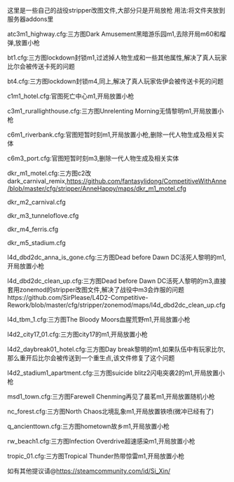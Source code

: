 这里是一些自己的战役stripper改图文件,大部分只是开局放枪
用法:将文件夹放到服务器addons里

atc3m1_highway.cfg:三方图Dark Amusement黑暗游乐园m1,去除开局m60和榴弹,放置小枪

bt1.cfg:三方图lockdown封锁m1,过滤掉人物生成和一些其他属性,解决了真人玩家比尔会被传送卡死的问题

bt4.cfg:三方图lockdown封锁m4,同上,解决了真人玩家佐伊会被传送卡死的问题

c1m1_hotel.cfg:官图死亡中心m1,开局放置小枪

c3m1_rurallighthouse.cfg:三方图Unrelenting Morning无情黎明m1,开局放置小枪

c6m1_riverbank.cfg:官图短暂时刻m1,开局放置小枪,删除一代人物生成及相关实体

c6m3_port.cfg:官图短暂时刻m3,删除一代人物生成及相关实体

dkr_m1_motel.cfg:三方图c2改dark_carnival_remix,https://github.com/fantasylidong/CompetitiveWithAnne/blob/master/cfg/stripper/AnneHappy/maps/dkr_m1_motel.cfg

dkr_m2_carnival.cfg

dkr_m3_tunneloflove.cfg

dkr_m4_ferris.cfg

dkr_m5_stadium.cfg

l4d_dbd2dc_anna_is_gone.cfg:三方图Dead before Dawn DC活死人黎明的m1,开局放置小枪

l4d_dbd2dc_clean_up.cfg:三方图Dead before Dawn DC活死人黎明的m3,直接套用zonemod的stripper改图文件,解决了战役中m3会炸服的问题https://github.com/SirPlease/L4D2-Competitive-Rework/blob/master/cfg/stripper/zonemod/maps/l4d_dbd2dc_clean_up.cfg

l4d_tbm_1.cfg:三方图The Bloody Moors血腥荒野m1,开局放置小枪

l4d2_city17_01.cfg:三方图city17的m1,开局放置小枪

l4d2_daybreak01_hotel.cfg:三方图Day break黎明的m1,如果队伍中有玩家比尔,那么重开后比尔会被传送到一个重生点,该文件修复了这个问题

l4d2_stadium1_apartment.cfg:三方图suicide blitz2闪电突袭2的m1,开局放置小枪

msd1_town.cfg:三方图Farewell Chenming再见了晨茗m1,开局放置随机小枪

nc_forest.cfg:三方图North Chaos北境乱象m1,开局放置铁喷(微冲已经有了)

q_ancienttown.cfg:三方图hometown故乡m1,开局放置小枪

rw_beach1.cfg:三方图Infection Overdrive超速感染m1,开局放置小枪

tropic_01.cfg:三方图Tropical Thunder热带惊雷m1,开局放置小枪

如有其他提议请@https://steamcommunity.com/id/Si_Xin/
